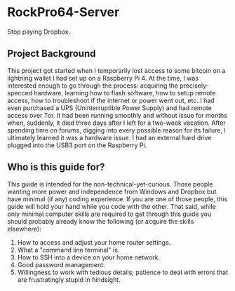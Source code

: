 # RockPro64-Server
Stop paying Dropbox.

## Project Background
This project got started when I temporarily lost access to some bitcoin on a lightning wallet I had set up on a Raspberry Pi 4. At the time, I was interested enough to go through the process: acquiring the precisely-specced hardware, learning how to flash software, how to setup remote access, how to troubleshoot if the internet or power went out, etc. I had even purchased a UPS (Uninterruptible Power Supply) and had remote access over Tor. It had been running smoothly and without issue for months when, suddenly, it died three days after I left for a two-week vacation.
After spending time on forums, digging into every possible reason for its failure, I ultimately learned it was a hardware issue. I had an external hard drive plugged into the USB3 port on the Raspberry Pi.

## Who is this guide for?
This guide is intended for the non-technical-yet-curious. Those people wanting more power and independence from Windows and Dropbox but have minimal (if any) coding experience. If you are one of those people, this guide will hold your hand while you code with the other. 
That said, while only minimal computer skills are required to get through this guide you should probably already know the following (or acquire the skills elsewhere):

1. How to access and adjust your home router settings.
2. What a "command line terminal" is.
3. How to SSH into a device on your home network.
4. Good password management.
5. Willingness to work with tedious details; patience to deal with errors that are frustratingly stupid in hindsight.

